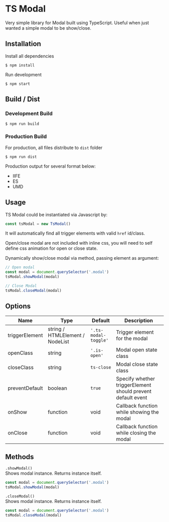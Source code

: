 # TS Modal

Very simple library for Modal built using TypeScript. Useful when just wanted a simple modal to be show/close.


## Installation
Install all dependencies
```
$ npm install
```
Run development
```
$ npm start
```
## Build / Dist
### Development Build
```
$ npm run build
```
### Production Build
For production, all files distribute to `dist` folder
```
$ npm run dist
```
Production output for several format below:
- IIFE
- ES
- UMD

## Usage
TS Modal could be instantiated via Javascript by:
``` javascript
const tsModal = new TsModal()
```
It will automatically find all trigger elements with valid `href` id/class.

Open/close modal are not included with inline css, you will need to self define css animation for open or close state.

Dynamically show/close modal via method, passing element as argument:
``` javascript
// Open modal
const modal = document.querySelector('.modal')
tsModal.showModal(modal)

// Close Modal
tsModal.closeModal(modal)
```

## Options

| Name | Type | Default | Description |
| ---- | ---- | ------- | ----------- |
| triggerElement | string / HTMLElement / NodeList | `'.ts-modal-toggle'` | Trigger element for the modal
| openClass | string | `'.is-open'` | Modal open state class
| closeClass | string | `ts-close` | Modal close state class |
| preventDefault | boolean | `true` | Specify whether triggerElement should prevent default event |
| onShow | function | void | Callback function while showing the modal |
| onClose | function | void | Callback function while closing the modal |

## Methods
`.showModal()`  
Shows modal instance. Returns instance itself.  
``` javascript
const modal = document.querySelector('.modal')
tsModal.showModal(modal)
```
`.closeModal()`  
Shows modal instance. Returns instance itself.  
``` javascript
const modal = document.querySelector('.modal')
tsModal.closeModal(modal)
```